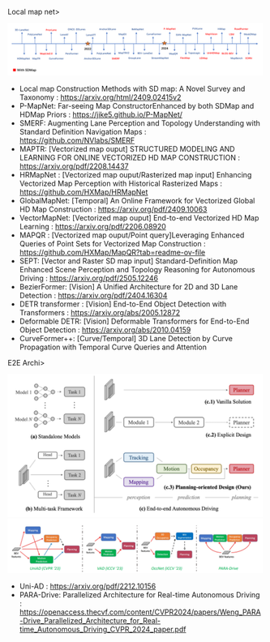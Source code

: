 Local map net>

<img src="projects/local_map_history.png">

- Local map Construction Methods with SD map: A Novel Survey and Taxonomy : https://arxiv.org/html/2409.02415v2
- P-MapNet: Far-seeing Map ConstructorEnhanced by both SDMap and HDMap Priors : https://jike5.github.io/P-MapNet/
- SMERF: Augmenting Lane Perception and Topology Understanding with Standard Definition Navigation Maps : https://github.com/NVlabs/SMERF
- MAPTR: [Vectorized map ouput] STRUCTURED MODELING AND LEARNING FOR ONLINE VECTORIZED HD MAP CONSTRUCTION : https://arxiv.org/pdf/2208.14437
- HRMapNet : [Vectorized map ouput/Rasterized map input] Enhancing Vectorized Map Perception with Historical Rasterized Maps : https://github.com/HXMap/HRMapNet
- GlobalMapNet: [Temporal] An Online Framework for Vectorized Global HD Map Construction : https://arxiv.org/pdf/2409.10063
- VectorMapNet: [Vectorized map ouput] End-to-end Vectorized HD Map Learning : https://arxiv.org/pdf/2206.08920
- MAPQR : [Vectorized map ouput/Point query]Leveraging Enhanced Queries of Point Sets for Vectorized Map Construction : https://github.com/HXMap/MapQR?tab=readme-ov-file
- SEPT: [Vector and Raster SD map input] Standard-Definition Map Enhanced Scene Perception and Topology Reasoning for Autonomous Driving : https://arxiv.org/pdf/2505.12246
- BezierFormer: [Vision] A Unified Architecture for 2D and 3D Lane Detection : https://arxiv.org/pdf/2404.16304
- DETR transformer : [Vision] End-to-End Object Detection with Transformers : https://arxiv.org/abs/2005.12872
- Deformable DETR: [Vision] Deformable Transformers for End-to-End Object Detection : https://arxiv.org/abs/2010.04159
- CurveFormer++: [Curve/Temporal] 3D Lane Detection by Curve Propagation with Temporal Curve Queries and Attention

E2E Archi>

<img src="projects/e2e_archi.png">
<img src="projects/e2e_archtectures.png">

- Uni-AD : https://arxiv.org/pdf/2212.10156
- PARA-Drive: Parallelized Architecture for Real-time Autonomous Driving : https://openaccess.thecvf.com/content/CVPR2024/papers/Weng_PARA-Drive_Parallelized_Architecture_for_Real-time_Autonomous_Driving_CVPR_2024_paper.pdf